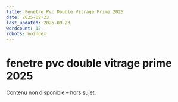 ```yaml
---
title: Fenetre Pvc Double Vitrage Prime 2025
date: 2025-09-23
last_updated: 2025-09-23
wordcount: 12
robots: noindex
---
```


# fenetre pvc double vitrage prime 2025

Contenu non disponible – hors sujet.